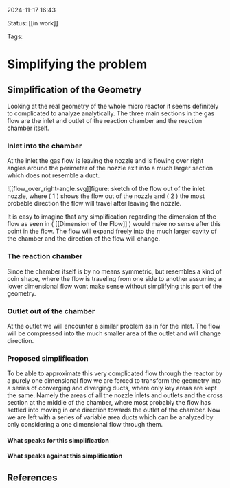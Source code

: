 2024-11-17 16:43

Status: [[in work]]

Tags:

# Simplifying the problem
## Simplification of the Geometry
Looking at the real geometry of the whole micro reactor it seems definitely to complicated to analyze analytically. The three main sections in the gas flow are the inlet and outlet of the reaction chamber and the reaction chamber itself.
### Inlet into the chamber
At the inlet the gas flow is leaving the nozzle and is flowing over right angles around the perimeter of the nozzle exit into a much larger section which does not resemble a duct.

![[flow_over_right-angle.svg]]figure: sketch of the flow out of the inlet nozzle, where ( 1 ) shows the flow out of the nozzle and ( 2 ) the most probable direction the flow will travel after leaving the nozzle.

It is easy to imagine that any simplification regarding the dimension of the flow as seen in ( [[Dimension of the Flow]] ) would make no sense after this point in the flow. The flow will expand freely into the much larger cavity of the chamber and the direction of the flow will change.

### The reaction chamber
Since the chamber itself is by no means symmetric, but resembles a kind of coin shape, where the flow is traveling from one side to another assuming a lower dimensional flow wont make sense without simplifying this part of the geometry.

### Outlet out of the chamber
At the outlet we will encounter a similar problem as in for the inlet. The flow will be compressed into the much smaller area of the outlet and will change direction.
### Proposed simplification
To be able to approximate this very complicated flow through the reactor by a purely one dimensional flow we are forced to transform the geometry into a series of converging and diverging ducts, where only key areas are kept the same. Namely the areas of all the nozzle inlets and outlets and the cross section at the middle of the chamber, where most probably the flow has settled into moving in one direction towards the outlet of the chamber.
Now we are left with a series of variable area ducts which can be analyzed by only considering a one dimensional flow through them.
#### What speaks for this simplification

#### What speaks against this simplification

## References